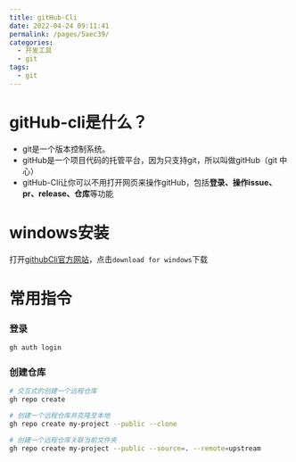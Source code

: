 ```yaml
---
title: gitHub-Cli
date: 2022-04-24 09:11:41
permalink: /pages/5aec39/
categories:
  - 开发工具
  - git
tags:
  - git
---
```


# gitHub-cli是什么？

-   git是一个版本控制系统。
-   gitHub是一个项目代码的托管平台，因为只支持git，所以叫做gitHub（git 中心）
-   gitHub-Cli让你可以不用打开网页来操作gitHub，包括**登录、操作issue、pr、release、仓库**等功能

# windows安装
打开[githubCli官方网站](https://cli.github.com/)，点击`download for windows`下载


# 常用指令

### 登录
```bash
gh auth login
```

###  创建仓库
```bash
# 交互式的创建一个远程仓库
gh repo create

# 创建一个远程仓库并克隆至本地
gh repo create my-project --public --clone

# 创建一个远程仓库关联当前文件夹
gh repo create my-project --public --source=. --remote=upstream
```